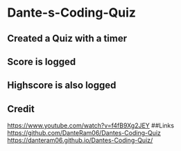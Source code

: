 # Dante-s-Coding-Quiz
## Created a Quiz with a timer
## Score is logged
## Highscore is also logged
## Credit 
https://www.youtube.com/watch?v=f4fB9Xg2JEY
##Links
https://github.com/DanteRam06/Dantes-Coding-Quiz
https://danteram06.github.io/Dantes-Coding-Quiz/
